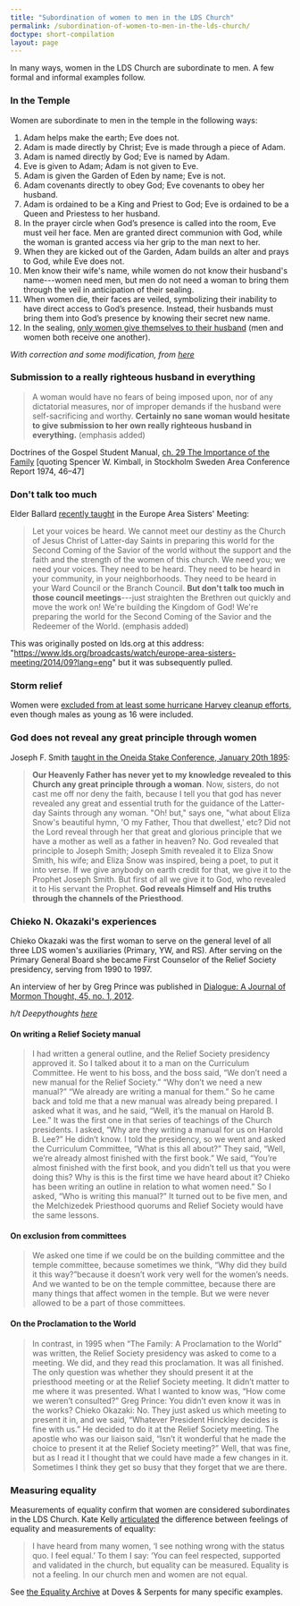 ```yaml
---
title: "Subordination of women to men in the LDS Church"
permalink: /subordination-of-women-to-men-in-the-lds-church/
doctype: short-compilation
layout: page
---
```


In many ways, women in the LDS Church are subordinate to men.  A few formal and informal examples follow.

### In the Temple

Women are subordinate to men in the temple in the following ways:

1. Adam helps make the earth; Eve does not.
2. Adam is made directly by Christ; Eve is made through a piece of Adam.
3. Adam is named directly by God; Eve is named by Adam.
4. Eve is given to Adam; Adam is not given to Eve.
5. Adam is given the Garden of Eden by name; Eve is not.
6. Adam covenants directly to obey God; Eve covenants to obey her husband.
7. Adam is ordained to be a King and Priest to God; Eve is ordained to be a Queen and Priestess to her husband.
8. In the prayer circle when God’s presence is called into the room, Eve must veil her face.  Men are granted direct communion with God, while the woman is granted access via her grip to the man next to her.
9. When they are kicked out of the Garden, Adam builds an alter and prays to God, while Eve does not.
10. Men know their wife's name, while women do not know their husband's name---women need men, but men do not need a woman to bring them through the veil in anticipation of their sealing.
11. When women die, their faces are veiled, symbolizing their inability to have direct access to God’s presence. Instead, their husbands must bring them into God’s presence by knowing their secret new name.
12. In the sealing, [only women give themselves to their husband](https://www.quora.com/What-are-the-covenants-that-are-made-in-a-Mormon-temple) (men and women both receive one another).

*With correction and some modification, from [here](http://exmormon.org/phorum/read.php?2,1305696,1305696,quote=1)*

### Submission to a really righteous husband in everything

> A woman would have no fears of being imposed upon, nor of any dictatorial measures, nor of improper demands if the husband were self-sacrificing and worthy. **Certainly no sane woman would hesitate to give submission to her own really righteous husband in everything.** (emphasis added)

Doctrines of the Gospel Student Manual, [ch. 29 The Importance of the Family](https://www.lds.org/manual/doctrines-of-the-gospel-student-manual/chapter-29-the-importance-of-the-family?lang=eng) [quoting Spencer W. Kimball, in Stockholm Sweden Area Conference Report 1974, 46–47]

### Don't talk too much

Elder Ballard [recently taught](https://www.youtube.com/watch?v=WSWPrzICnlQ) in the Europe Area Sisters' Meeting:

> Let your voices be heard.  We cannot meet our destiny as the Church of Jesus Christ of Latter-day Saints in preparing this world for the Second Coming of the Savior of the world without the support and the faith and the strength of the women of this church.  We need you; we need your voices.  They need to be heard. They need to be heard in your community, in your neighborhoods.  They need to be heard in your Ward Council or the Branch Council.  **But don't talk too much in those council meetings**---just straighten the Brethren out quickly and move the work on!  We're building the Kingdom of God!  We're preparing the world for the Second Coming of the Savior and the Redeemer of the World. (emphasis added)

This was originally posted on lds.org at this address: "https://www.lds.org/broadcasts/watch/europe-area-sisters-meeting/2014/09?lang=eng" but it was subsequently pulled.

### Storm relief

Women were [excluded from at least some hurricane Harvey cleanup efforts](https://www.reddit.com/r/exmormon/comments/6wrq0b/women_not_welcome/), even though males as young as 16 were included.

### God does not reveal any great principle through women

Joseph F. Smith [taught in the Oneida Stake Conference, January 20th 1895](https://books.google.com/books?id=ombUAAAAMAAJ&pg=PA257&lpg=PA259#v=onepage&q&f=false):

> **Our Heavenly Father has never yet to my knowledge revealed to this Church any great principle through a woman**. Now, sisters, do not cast me off nor deny the faith, because I tell you that god has never revealed any great and essential truth for the guidance of the Latter-day Saints through any woman. "Oh! but," says one, "what about Eliza Snow's beautiful hymn, 'O my Father, Thou that dwellest,' etc? Did not the Lord reveal through her that great and glorious principle that we have a mother as well as a father in heaven? No. God revealed that principle to Joseph Smith; Joseph Smith revealed it to Eliza Snow Smith, his wife; and Eliza Snow was inspired, being a poet, to put it into verse. If we give anybody on earth credit for that, we give it to the Prophet Joseph Smith. But first of all we give it to God, who revealed it to His servant the Prophet. **God reveals Himself and His truths through the channels of the Priesthood**.

### Chieko N. Okazaki's experiences

Chieko Okazaki was the first woman to serve on the general level of all three LDS women's auxiliaries (Primary, YW, and RS).  After serving on the Primary General Board she became First Counselor of the Relief Society presidency, serving from 1990 to 1997.

An interview of her by Greg Prince was published in [Dialogue: A Journal of Mormon Thought, 45, no. 1, 2012](https://www.dialoguejournal.com/wp-content/uploads/sbi/articles/Dialogue_V45N01_CO.pdf#23).

*h/t Deepythoughts [here](https://www.reddit.com/r/exmormon/comments/a0dgqw/searching_for_ostracizing_quotes_toward_women/)*

#### On writing a Relief Society manual

> I had written a general outline, and the Relief Society presidency approved it. So I talked about it to a man on the Curriculum Committee. He went to his boss, and the boss said, “We don’t need a new manual for the Relief Society.” “Why don’t we need a new manual?” “We already are writing a manual for them.” So he came back and told me that a new manual was already being prepared. I asked what it was, and he said, “Well, it’s the manual on Harold B. Lee.” It was the first one in that series of teachings of the Church presidents. I asked, “Why are they writing a manual for us on Harold B. Lee?” He didn’t know. I told the presidency, so we went and asked the Curriculum Committee, “What is this all about?” They said, “Well, we’re already almost finished with the first book.” We said, “You’re almost finished with the first book, and you didn’t tell us that you were doing this? Why is this is the first time we have heard about it? Chieko has been writing an outline in relation to what women need.” So I asked, “Who is writing this manual?” It turned out to be five men, and the Melchizedek Priesthood quorums and Relief Society would have the same lessons.

#### On exclusion from committees

> We asked one time if we could be on the building committee and the temple committee, because sometimes we think, “Why did they build it this way?”because it doesn’t work very well for the women’s needs. And we wanted to be on the temple committee, because there are many things that affect women in the temple. But we were never allowed to be a part of those committees.

#### On the Proclamation to the World

> In contrast, in 1995 when “The Family: A Proclamation to the World” was written, the Relief Society presidency was asked to come to a meeting. We did, and they read this proclamation. It was all finished. The only question was whether they should present it at the priesthood meeting or at the Relief Society meeting. It didn’t matter to me where it was presented. What I wanted to know was, “How come we weren’t consulted?” Greg Prince: You didn’t even know it was in the works? Chieko Okazaki: No. They just asked us which meeting to present it in, and we said, “Whatever President Hinckley decides is fine with us.” He decided to do it at the Relief Society meeting. The apostle who was our liaison said, “Isn’t it wonderful that he made the choice to present it at the Relief Society meeting?” Well, that was fine, but as I read it I thought that we could have made a few changes in it. Sometimes I think they get so busy that they forget that we are there.

### Measuring equality

Measurements of equality confirm that women are considered subordinates in the LDS Church.  Kate Kelly [articulated](http://www.dovesandserpents.org/wp/2013/10/equality-is-not-a-feeling/) the difference between feelings of equality and measurements of equality:

> I have heard from many women, ‘I see nothing wrong with the status quo. I feel equal.’ To them I say: ‘You can feel respected, supported and validated in the church, but equality can be measured. Equality is not a feeling. In our church men and women are not equal.

See [the Equality Archive](http://www.dovesandserpents.org/wp/category/columns/equality-is-not-feeling/) at Doves & Serpents for many specific examples.
